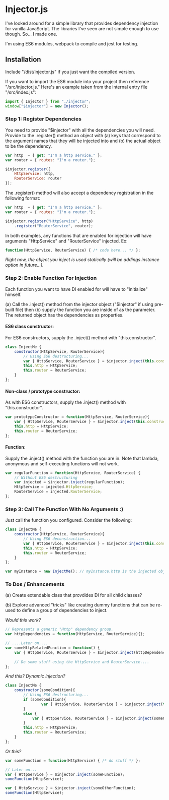 # Injector.js

I've looked around for a simple library that provides dependency injection for vanilla JavaScript. The libraries I've seen are not simple enough to use though. So... I made one.

I'm using ES6 modules, webpack to compile and jest for testing.

## Installation

Include "/dist/injector.js" if you just want the compiled version.

If you want to import the ES6 module into your project then reference "/src/injector.js." Here's an example taken from the internal entry file "/src/index.js":

```javascript
import { Injector } from "./injector";
window["$injector"] = new Injector();
```


### Step 1: Register Dependencies

You need to provide "$injector" with all the dependencies you will need. Provide to the .register() method an object with (a) keys that correspond to the argument names that they will be injected into and (b) the actual object to be the dependency.

```javascript
var http  = { get: "I'm a http service." };
var router = { routes: "I'm a router."};

$injector.register({
	HttpService: http,
	RouterService: router
});
```

The .register() method will also accept a dependency registration in the following format:

```javascript
var http  = { get: "I'm a http service." };
var router = { routes: "I'm a router."};

$injector.register("HttpService", http)
	.register("RouterService", router);
```

In both examples, any functions that are enabled for injection will have arguments "HttpService" and "RouterService" injected. Ex:

```javascript
function(HttpService, RouterService) { /* code here... */ };
```

*Right now, the object you inject is used statically (will be addings instance option in future...).*


### Step 2: Enable Function For Injection

Each function you want to have DI enabled for will have to "initialize" himself. 

(a) Call the .inject() method from the injector object ("$injector" if using pre-built file) then (b) supply the function you are inside of as the parameter. The returned object has the dependencies as properties.

#### ES6 class constructor:

For ES6 constructors, supply the .inject() method with "this.constructor".

```javascript
class InjectMe {
	constructor(HttpService, RouterService){
		// Using ES6 destructuring...
		var { HttpService, RouterService } = $injector.inject(this.constructor);
		this.http = HttpService;
		this.router = RouterService;
	}
};
```

#### Non-class / prototype constructor:

As with ES6 constructors, supply the .inject() method with "this.constructor".

```javascript
var prototypeConstructor = function(HttpService, RouterService){
	var { HttpService, RouterService } = $injector.inject(this.constructor);
	this.http = HttpService;
	this.router = RouterService;
};
```


#### Function:

Supply the .inject() method with the function you are in. Note that lambda, anonymous and self-executing functions will not work.

```javascript
var regularFunction = function(HttpService, RouterService) {
	// Without ES6 destructuring
	var injected = $injector.inject(regularFunction);
	HttpService = injected.HttpService;
	RouterService = injected.RouterService;
};
```


### Step 3: Call The Function With No Arguments :)

Just call the function you configured. Consider the following:

```javascript
class InjectMe {
	constructor(HttpService, RouterService){
		// Using ES6 deconstruction...
		var { HttpService, RouterService } = $injector.inject(this.constructor);
		this.http = HttpService;
		this.router = RouterService;
	}
};

var myInstance = new InjectMe(); // myInstance.http is the injected object that was previous configured....
```

### To Dos / Enhancements

(a) Create extendable class that provdides DI for all child classes?

(b) Explore advanced "tricks" like creating dummy functions that can be re-used to define a group of dependencies to inject.

*Would this work?*
```javascript
// Represents a generic "Http" dependency group.
var httpDependencies = function(HttpService, RouterService){};

// ....Later on....
var someHttpRelatedFunction = function() {
	var { HttpService, RouterService } = $injector.inject(httpDependencies);
	
	// Do some stuff using the HttpService and RouterService....
};
```

*And this? Dynamic injection?*

```javascript
class InjectMe {
	constructor(someCondition){
		// Using ES6 destructuring...
		if (someCondition){
        		var { HttpService, RouterService } = $injector.inject(this.constructor);
		}
		else {
			var { HttpService, RouterService } = $injector.inject(someOtherHttpDependencyGroupFunction);
		}
		this.http = HttpService;
		this.router = RouterService;
	}
};
```

*Or this?*
```javascript
var someFunction = function(HttpService) { /* do stuff */ };

// Later on...
var { HttpService } = $injector.inject(someFunction);
someFunction(HttpService);

var { HttpService } = $injector.inject(someOtherFunction);
someFunction(HttpService);

```
